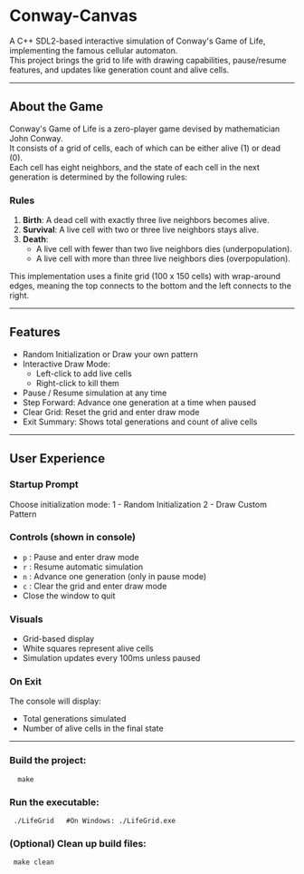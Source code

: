 # Conway-Canvas

A C++ SDL2-based interactive simulation of Conway's Game of Life, implementing the famous cellular automaton.  
This project brings the grid to life with drawing capabilities, pause/resume features, and updates like generation count and alive cells.

---

## About the Game

Conway's Game of Life is a zero-player game devised by mathematician John Conway.  
It consists of a grid of cells, each of which can be either alive (1) or dead (0).  
Each cell has eight neighbors, and the state of each cell in the next generation is determined by the following rules:

### Rules

1. **Birth**: A dead cell with exactly three live neighbors becomes alive.  
2. **Survival**: A live cell with two or three live neighbors stays alive.  
3. **Death**:  
   - A live cell with fewer than two live neighbors dies (underpopulation).  
   - A live cell with more than three live neighbors dies (overpopulation).

This implementation uses a finite grid (100 x 150 cells) with wrap-around edges, meaning the top connects to the bottom and the left connects to the right.

---

## Features

- Random Initialization or Draw your own pattern  
- Interactive Draw Mode:  
  - Left-click to add live cells  
  - Right-click to kill them  
- Pause / Resume simulation at any time  
- Step Forward: Advance one generation at a time when paused  
- Clear Grid: Reset the grid and enter draw mode  
- Exit Summary: Shows total generations and count of alive cells

---

## User Experience

### Startup Prompt

Choose initialization mode:                                                                                                                                  1 - Random Initialization                                                                                                                                    2 - Draw Custom Pattern

### Controls (shown in console)

- `p` : Pause and enter draw mode  
- `r` : Resume automatic simulation  
- `n` : Advance one generation (only in pause mode)  
- `c` : Clear the grid and enter draw mode  
- Close the window to quit

### Visuals

- Grid-based display  
- White squares represent alive cells  
- Simulation updates every 100ms unless paused

### On Exit

The console will display:

- Total generations simulated  
- Number of alive cells in the final state

---
### Build the project:
      make

### Run the executable:

     ./LifeGrid   #On Windows: ./LifeGrid.exe

### (Optional) Clean up build files:

     make clean
